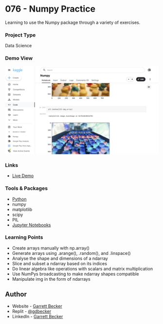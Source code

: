 # 076 - Numpy Practice

Learning to use the Numpy package through a variety of exercises.

### Project Type

Data Science

### Demo View

![](./076-numpy.jpg)

### Links

- [Live Demo](https://www.kaggle.com/code/garrettbecker/numpy/notebook)

### Tools & Packages

- [Python](https://www.python.org)
- numpy
- matplotlib
- scipy
- PIL
- [Jupyter Notebooks](https://jupyter.org)

### Learning Points

- Create arrays manually with np.array()
- Generate arrays using  .arange(), .random(), and .linspace()
- Analyse the shape and dimensions of a ndarray
- Slice and subset a ndarray based on its indices
- Do linear algebra like operations with scalars and matrix multiplication
- Use NumPys broadcasting to make ndarray shapes compatible
- Manipulate img in the form of ndarrays

## Author

- Website - [Garrett Becker]()
- Replit - [@gdbecker](https://replit.com/@gdbecker)
- LinkedIn - [Garrett Becker](https://www.linkedin.com/in/garrett-becker-923b4a106/)
